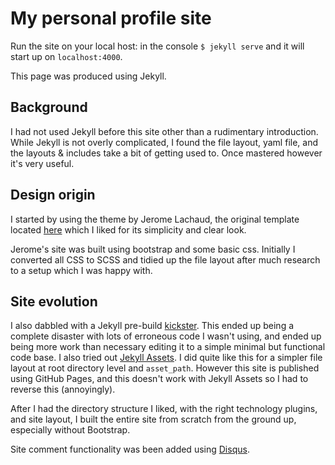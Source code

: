 My personal profile site
=========================

Run the site on your local host: in the console `$ jekyll serve` and it will start up on `localhost:4000`.

This page was produced using Jekyll.

## Background

I had not used Jekyll before this site other than a rudimentary introduction. While Jekyll is not overly complicated, I found the file layout, yaml file, and the layouts & includes take a bit of getting used to. Once mastered however it's very useful.

## Design origin

I started by using the theme by Jerome Lachaud, the original template located [here](https://jeromelachaud.github.io/grayscale-theme) which I liked for its simplicity and clear look.

Jerome's site was built using bootstrap and some basic css. Initially I converted all CSS to SCSS and tidied up the file layout after much research to a setup which I was happy with.

## Site evolution

I also dabbled with a Jekyll pre-build [kickster](http://kickster.nielsenramon.com/). This ended up being a complete disaster with lots of erroneous code I wasn't using, and ended up being more work than necessary editing it to a simple minimal but functional code base. I also tried out [Jekyll Assets](https://github.com/jekyll/jekyll-assets). I did quite like this for a simpler file layout at root directory level and `asset_path`. However this site is published using GitHub Pages, and this doesn't work with Jekyll Assets so I had to reverse this (annoyingly).

After I had the directory structure I liked, with the right technology plugins, and site layout, I built the entire site from scratch from the ground up, especially without Bootstrap.

Site comment functionality was been added using [Disqus](http://disqus.com/).
